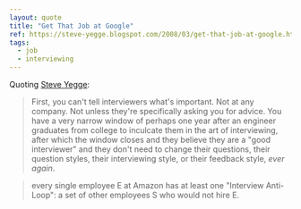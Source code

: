 ```yaml
---
layout: quote
title: "Get That Job at Google"
ref: https://steve-yegge.blogspot.com/2008/03/get-that-job-at-google.html?m=1
tags:
  - job
  - interviewing
---
```


Quoting [Steve Yegge](https://steve-yegge.blogspot.com/2008/03/get-that-job-at-google.html?m=1):

> First, you can&#39;t tell interviewers what&#39;s important. Not at any company. Not unless they&#39;re specifically asking you for advice. You have a very narrow window of perhaps one year after an engineer graduates from college to inculcate them in the art of interviewing, after which the window closes and they believe they are a &#34;good interviewer&#34; and they don&#39;t need to change their questions, their question styles, their interviewing style, or their feedback style, *ever again*.

> every single employee E at Amazon has at least one &#34;Interview Anti-Loop&#34;: a set of other employees S who would not hire E.
